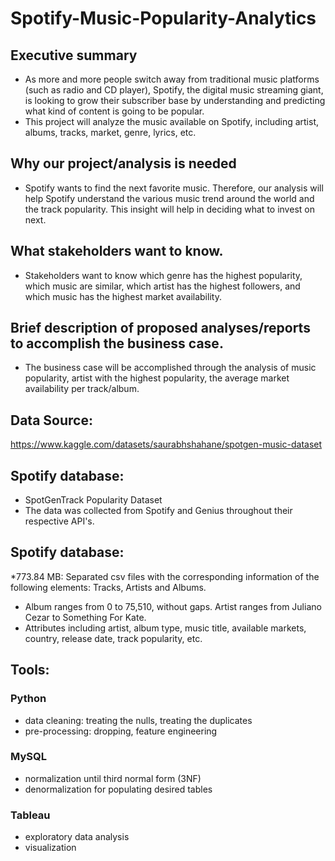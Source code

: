 # Spotify-Music-Popularity-Analytics

## Executive summary
* As more and more people switch away from traditional music platforms (such as radio and CD player), Spotify, the digital music streaming giant, is looking to grow their subscriber base by understanding and predicting what kind of content is going to be popular.
* This project will analyze the music available on Spotify, including artist, albums, tracks, market, genre, lyrics, etc.

## Why our project/analysis is needed
* Spotify wants to find the next favorite music. Therefore, our analysis will help Spotify understand the various music trend around the world and the track popularity. This insight will help in deciding what to invest on next.

## What stakeholders want to know.
* Stakeholders want to know which genre has the highest popularity, which music are similar, which artist has the highest followers, and which music has the highest market availability.

## Brief description of proposed analyses/reports to accomplish the business case.
* The business case will be accomplished through the analysis of music popularity, artist with the highest popularity, the average market availability per track/album.

## Data Source:
https://www.kaggle.com/datasets/saurabhshahane/spotgen-music-dataset

## Spotify database:
* SpotGenTrack Popularity Dataset
* The data was collected from Spotify and Genius throughout their respective API's.


## Spotify database:
*773.84 MB: Separated csv files with the corresponding information of the following elements: Tracks, Artists and Albums.
* Album ranges from 0 to 75,510, without gaps. Artist ranges from Juliano Cezar to Something For Kate.
* Attributes including artist, album type, music title, available markets, country, release date, track popularity, etc.

## Tools:
### Python
* data cleaning: treating the nulls, treating the duplicates
* pre-processing: dropping, feature engineering
### MySQL
* normalization until third normal form (3NF)
* denormalization for populating desired tables
### Tableau
* exploratory data analysis
* visualization
